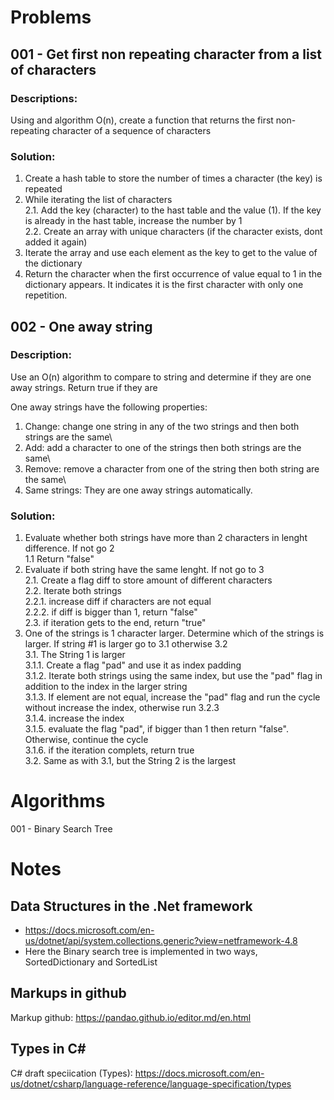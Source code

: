 # Problems

## 001 - Get first non repeating character from a list of characters

### Descriptions:

Using and algorithm O(n), create a function that returns the first non-repeating character of a sequence of characters

### Solution:

1. Create a hash table to store the number of times a character (the key) is repeated
2. While iterating the list of characters\
    2.1. Add the key (character) to the hast table and the value (1). If the key is already in the hast table, increase the number by 1\
    2.2. Create an array with unique characters (if the character exists, dont added it again)
3. Iterate the array and use each element as the key to get to the value of the dictionary
4. Return the character when the first occurrence of  value equal to 1 in the dictionary appears. It indicates it is the first character with only one repetition.  


## 002 - One away string

### Description: 

Use an O(n) algorithm to compare to string and determine if they are one away strings. Return true if they are

One away strings have the following properties:

1. Change: change one string in any of the two strings and then both strings are the same\
2. Add: add a character to one of the strings then both strings are the same\
3. Remove: remove a character from one of the string then both string are the same\
4. Same strings: They are one away strings automatically.

### Solution:

1. Evaluate whether both strings have more than 2 characters in lenght difference. If not go 2\
1.1 Return "false"
2. Evaluate if both string have the same lenght. If not go to 3\
2.1. Create a flag diff to store amount of different characters\
2.2. Iterate both strings\
2.2.1. increase diff if characters are not equal\
2.2.2. if diff is bigger than 1, return "false"\
2.3. if iteration gets to the end, return "true"
3. One of the strings is 1 character larger. Determine which of the strings is larger. If string #1 is larger go to 3.1 otherwise 3.2\
3.1. The String 1 is larger\
3.1.1. Create a flag "pad" and use it as index padding\
3.1.2. Iterate both strings using the same index, but use the "pad" flag in addition to the index in the larger string\
3.1.3. If element are not equal, increase the "pad" flag and run the cycle without increase the index, otherwise run 3.2.3\
3.1.4. increase the index\
3.1.5. evaluate the flag "pad", if bigger than 1 then return "false". Otherwise, continue the cycle\
3.1.6. if the iteration complets, return true\
3.2. Same as with 3.1, but the String 2 is the largest

# Algorithms
001 - Binary Search Tree


# Notes
## Data Structures in the .Net framework
- https://docs.microsoft.com/en-us/dotnet/api/system.collections.generic?view=netframework-4.8
- Here the Binary search tree is implemented in two ways, SortedDictionary and SortedList 

## Markups in github
Markup github: https://pandao.github.io/editor.md/en.html

## Types in C#
C# draft speciication (Types): https://docs.microsoft.com/en-us/dotnet/csharp/language-reference/language-specification/types
